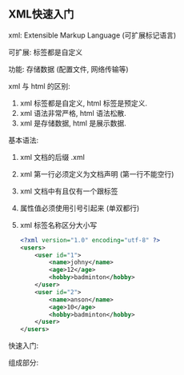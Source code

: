 ## XML快速入门

xml: Extensible Markup Language (可扩展标记语言)

可扩展: 标签都是自定义

功能: 存储数据 (配置文件, 网络传输等)



xml 与 html 的区别: 

1. xml 标签都是自定义, html 标签是预定义.
2. xml 语法非常严格, html 语法松散.
3. xml 是存储数据, html 是展示数据.



基本语法: 

1. xml 文档的后缀  .xml

2. xml 第一行必须定义为文档声明 (第一行不能空行)

3. xml 文档中有且仅有一个跟标签

4. 属性值必须使用引号引起来 (单双都行)

5. xml 标签名称区分大小写

   ```xml
   <?xml version="1.0" encoding="utf-8" ?>
   <users>
       <user id="1">
           <name>johny</name>
           <age>12</age>
           <hobby>badminton</hobby>
       </user>
       <user id="2">
           <name>anson</name>
           <age>10</age>
           <hobby>badminton</hobby>
       </user>
   </users>
   ```

   



快速入门:







组成部分: 





